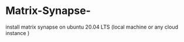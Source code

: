 # Matrix-Synapse-
install matrix synapse on ubuntu 20.04 LTS (local machine or any cloud instance )
